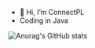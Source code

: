 - 👋 Hi, I’m ConnectPL
- Coding in Java

![Anurag's GitHub stats](https://github-readme-stats.vercel.app/api?username=ConnectPL&show_icons=true&theme=tokyonight)

